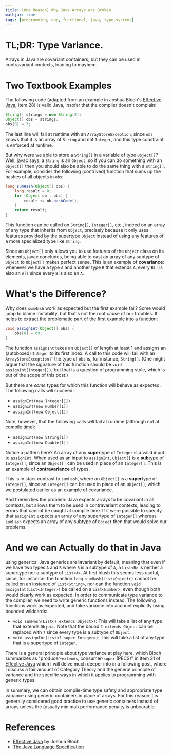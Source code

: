```yaml
---
title: (One Reason) Why Java Arrays are Broken
mathjax: true
tags: [programming, oop, functional, java, type-systems]
---
```


# TL;DR: Type Variance.

Arrays in Java are covariant containers, but they can
be used in contravariant contexts, leading to mayhem.

# Two Textbook Examples

The following code (adapted from an example in Joshua Bloch's
[Effective Java](https://www.oreilly.com/library/view/effective-java/9780134686097/),
Item 28) is valid Java, insofar that the compiler doesn't complain:

```java
String[] strings = new String[2];
Object[] obs = strings;
obs[0] = 3;
```

The last line will fail at runtime with an `ArrayStoreException`, since `obs`
knows that it is an array of `String` and not `Integer`, and this type
constraint is enforced at runtime.

But why were we able to store a `String[]` in a variable of type
`Object[]`? Well, javac says, a `String` is an `Object`, so if you can
do something with an `Object[]` then you should also be able to do the
same thing with a `String[]`. For example, consider the following
(contrived) function that sums up the hashes of all objects in `obs`:

```java
long sumHash(Object[] obs) {
    long result = 0;
    for (Object ob : obs) {
        result += ob.hashCode();
    }
    return result;
}
```

This function can be called on `String[]`, `Integer[]`, etc., indeed
on an array of any type that inherits from `Object`, precisely because
it only uses features provided by the supertype `Object` instead of
using any features of a more specialized type like `String`.

Since an `Object[]` only allows you to use features of the `Object`
class on its elements, javac concludes, being able to cast an array of
any subtype of `Object` to `Object[]` makes perfect sense. This is an
example of **covariance**: whenever we have a type `A` and another type
`B` that extends `A`, every `B[]` is also an `A[]` since every `B` is
also an `A`.

# What's the Difference?

Why does `sumHash` work as expected but the first example fail? Some
would jump to blame mutability, but that's not the root cause of our
troubles. It helps to extract the problematic part of the first
example into a function:

```java
void assignInt(Object[] obs) {
    obs[0] = 69;
}
```

The function `assignInt` takes an `Object[]` of length at least 1 and
assigns an (autoboxed) `Integer` to its first index. A call to this
code will fail with an `ArrayStoreException` if the type of `obs` is,
for instance, `String[]`. (One might argue that the signature of
this function should be `void assignInt(Integer[])`, but that is a
question of programming style, which is out of the scope of this
post.)

But there are _some_ types for which this function will behave as
expected. The following calls _will_ succeed:
- `assignInt(new Integer[1])`
- `assignInt(new Number[1])`
- `assignInt(new Object[1])`

Note, however, that the following calls _will_ fail at runtime
(although not at compile time):
- `assignInt(new String[1])`
- `assignInt(new Double[1])`

Notice a pattern here? An array of any <b>super</b>type of `Integer`
is a valid input to `assignInt`. When used as an input to `assignInt`,
`Object[]` is a <b>sub</b>type of `Integer[]`, since an `Object[]` can
be used in place of an `Integer[]`. This is an example of
**contravariance** of types.

This is in stark contrast to
`sumHash`, where an `Object[]` is a <b>super</b>type of `Integer[]`,
since an `Integer[]` can be used in place of an `Object[]`, which we
postulated earlier as an example of covariance.

And therein lies the problem: Java expects arrays to be covariant in
all contexts, but allows them to be used in contravariant contexts,
leading to errors that cannot be caught at compile time. If it were
possible to specify that `assignInt` expects an array of any supertype
of `Integer[]` whereas `sumHash` expects an array of any subtype of
`Object` then that would solve our problems.

# And we can Actually do that in Java

using generics! Java generics are <b>in</b>variant by default, meaning
that even if we have two types `A` and `B` where `B` is a subtype of
`A`, a `List<B>` is neither a supertype nor a subtype of `List<A>`.
At first blush this seems less useful, since, for instance, the
function `long sumHash(List<Object>)` cannot be called on an instance
of `List<String>`, nor can the function `void
assignInt(List<Integer>)` be called on a `List<Number>`, even though
both would clearly work as expected. In order to communicate type
variance to the compiler, we need to write generic functions instead.
The following functions work as expected, and take variance into
account explicitly using bounded wildcards:

- `void sumHash(List<? extends Object>)`: This will take a list of any
  type that extends `Object`. Note that the bound `? extends Object`
  can be replaced with `?` since every type is a subtype of `Object`.
- `void assignInt(List<? super Integer>)`: This will take a list of
  any type that is a supertype of `Integer`.

There is a general principle about type variance at play here, which
Bloch summarizes as "producer-`extends`, consumer-`super` (PECS)" in Item 31 of
[Effective Java](https://www.oreilly.com/library/view/effective-java/9780134686097/)
which I will delve much deeper into in a following post, where I
discuss a fair amount of Category Theory and the general principle of
variance and the specific ways in which it applies to programming with
generic types.

In summary, we can obtain compile-time type safety and appropriate type variance
using generic containers in place of arrays. For this reason it is
generally considered good practice to use generic containers instead
of arrays unless the (usually minimal) performance penalty is
unbearable.

# References
- [Effective Java](https://www.oreilly.com/library/view/effective-java/9780134686097/)
  by Joshua Bloch
- [The Java Language Specification](https://docs.oracle.com/javase/specs/jls/se11/html/index.html)
